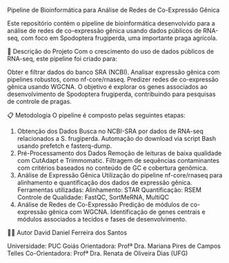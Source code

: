 Pipeline de Bioinformática para Análise de Redes de Co-Expressão Gênica

Este repositório contém o pipeline de bioinformática desenvolvido para a análise de redes de co-expressão gênica usando dados públicos de RNA-seq, com foco em Spodoptera frugiperda, uma importante praga agrícola.

🧬 Descrição do Projeto
Com o crescimento do uso de dados públicos de RNA-seq, este pipeline foi criado para:

Obter e filtrar dados do banco SRA (NCBI).
Analisar expressão gênica com pipelines robustos, como nf-core/rnaseq.
Predizer redes de co-expressão gênica usando WGCNA.
O objetivo é explorar os genes associados ao desenvolvimento de Spodoptera frugiperda, contribuindo para pesquisas de controle de pragas.

📋 Metodologia
O pipeline é composto pelas seguintes etapas:

1. Obtenção dos Dados
Busca no NCBI-SRA por dados de RNA-seq relacionados a S. frugiperda.
Automação do download via script Bash usando prefetch e fasterq-dump.
2. Pré-Processamento dos Dados
Remoção de leituras de baixa qualidade com CutAdapt e Trimmomatic.
Filtragem de sequências contaminantes com critérios baseados no conteúdo de GC e cobertura genômica.
3. Análise de Expressão Gênica
Utilização do pipeline nf-core/rnaseq para alinhamento e quantificação dos dados de expressão gênica.
Ferramentas utilizadas:
Alinhamento: STAR
Quantificação: RSEM
Controle de Qualidade: FastQC, SortMeRNA, MultiQC
4. Análise de Redes de Co-Expressão
Predição de módulos de co-expressão gênica com WGCNA.
Identificação de genes centrais e módulos associados a tecidos e fases de desenvolvimento.

👨‍💻 Autor
David Daniel Ferreira dos Santos

Universidade: PUC Goiás
Orientadora: Profª Dra. Mariana Pires de Campos Telles
Co-Orientadora: Profª Dra. Renata de Oliveira Dias (UFG)
